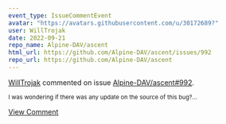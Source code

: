 ```yaml
---
event_type: IssueCommentEvent
avatar: "https://avatars.githubusercontent.com/u/30172689?"
user: WillTrojak
date: 2022-09-21
repo_name: Alpine-DAV/ascent
html_url: https://github.com/Alpine-DAV/ascent/issues/992
repo_url: https://github.com/Alpine-DAV/ascent
---
```


<a href='https://github.com/WillTrojak' target='_blank'>WillTrojak</a> commented on issue <a href='https://github.com/Alpine-DAV/ascent/issues/992' target='_blank'>Alpine-DAV/ascent#992</a>.

<small>I was wondering if there was any update on the source of this bug?...</small>

<a href='https://github.com/Alpine-DAV/ascent/issues/992' target='_blank'>View Comment</a>